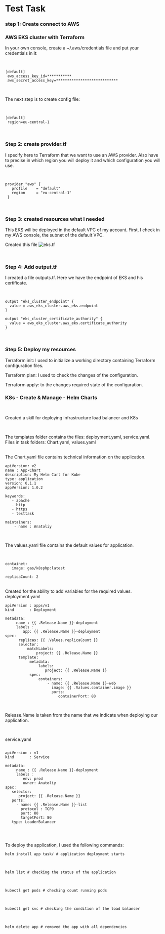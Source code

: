 # Test Task


### step 1: Create connect to AWS

### AWS EKS cluster with Terraform

In your own console, create a ~/.aws/credentials file and put your credentials in it:

<br>

```
[default]
 aws_access_key_id=***********
 aws_secret_access_key=****************************

```

<br>


The next step is to create config file:

<br>

```
[default]
 region=eu-central-1

```

<br>

### Step 2: create provider.tf

I specify here to Terraform that we want to use an AWS provider. Also have to precise in which region you will deploy it and which configuration you will use.

<br>

```
provider "aws" {
   profile    = "default"
   region     = "eu-central-1"
 }

```
<br>

### Step 3: created resources what I needed

This EKS will be deployed in the default VPC of my account.
First, I check in my AWS console, the subnet of the default VPC.
<br>

Created this file ![eks.tf](https://github.com/Reward2020/TestTask/blob/master/terra/eks.tf)

<br>

### Step 4: Add output.tf

I created a file outputs.tf. Here we have the endpoint of EKS and his certificate.

<br>

```
output "eks_cluster_endpoint" {
  value = aws_eks_cluster.aws_eks.endpoint
}

output "eks_cluster_certificate_authority" {
  value = aws_eks_cluster.aws_eks.certificate_authority 
}

```

<br>

### Step 5: Deploy my resources

Terraform init: I used to initialize a working directory containing Terraform configuration files.

Terraform plan: I used to check the changes of the configuration.

Terraform apply: to the changes required state of the configuration.


### K8s - Create & Manage - Helm Charts

<br>

Created a skill for deploying infrastructure load balancer and K8s

<br>

The templates folder contains the files: deployment.yaml, service.yaml.
Files in task folders: Chart.yaml, values.yaml

<br>
The Chart.yaml file contains technical information on the application.

```
apiVersion: v2
name : App-Chart
description: My Helm Cart for Kube
type: application
version: 0.1.1
appVersion: 1.0.2

keywords:
   - apache
   - http
   - https
   - testtask

maintainers:
    - name : Anatoliy

```

<br>

The values.yaml file contains the default values for application.

<br>

```
containet:
   image: gas/k8sphp:latest

replicaCount: 2

```

<br>
Created for the ability to add variables for the required values.

<br>
deployment.yaml

<br>

```
apiVersion : apps/v1
kind       : Deployment

metadata:
     name : {{ .Release.Name }}-deployment
     labels : 
        app: {{ .Release.Name }}-deployment
spec:
      replicas: {{ .Values.replicaCount }}
      selector:
          matchLabels:
              project: {{ .Release.Name }}
      template:
           metadata:
               labels:
                  project: {{ .Release.Name }}
           spec: 
               containers:
                   - name: {{ .Release.Name }}-web
                     image: {{ .Values.container.image }}
                     ports:
                        containerPort: 80

```

<br>

Release.Name is taken from the name that we indicate when deploying our application.

<br>

service.yaml


```

apiVersion : v1
kind       : Service

metadata:
     name : {{ .Release.Name }}-deployment
     labels : 
        env: prod
        owner: Anatoliy
spec:
   selector:
      project: {{ .Release.Name }}
   ports:
     - name: {{ .Release.Name }}-list
       protocol : TCP0
       port: 80
       targetPort: 80
   type: LoaderBalancer
   
```
<br>

To deploy the application, I used the following commands:

```
helm install app task/ # application deployment starts
```
<br>

```
helm list # checking the status of the application
```

<br>

```
kubectl get pods # checking count running pods
```

<br>

```
kubectl get svc # checking the condition of the load balancer
```

<br>

```
helm delete app # removed the app with all dependencies
```